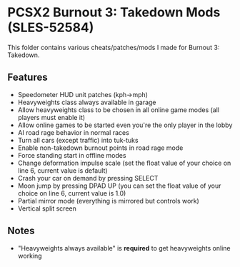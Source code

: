 # PCSX2 Burnout 3: Takedown Mods (SLES-52584)

This folder contains various cheats/patches/mods I made for Burnout 3: Takedown.

## Features
- Speedometer HUD unit patches (kph->mph)
- Heavyweights class always available in garage
- Allow heavyweights class to be chosen in all online game modes (all players must enable it)
- Allow online games to be started even you're the only player in the lobby
- AI road rage behavior in normal races
- Turn all cars (except traffic) into tuk-tuks
- Enable non-takedown burnout points in road rage mode
- Force standing start in offline modes
- Change deformation impulse scale (set the float value of your choice on line 6, current value is default)
- Crash your car on demand by pressing SELECT
- Moon jump by pressing DPAD UP (you can set the float value of your choice on line 6, current value is 1.0)
- Partial mirror mode (everything is mirrored but controls work)
- Vertical split screen

## Notes
- "Heavyweights always available" is **required** to get heavyweights online working

